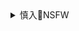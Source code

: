 <details><summary>慎入🔞NSFW</summary>

Not Safe For Work
![](https://upload.wikimedia.org/wikipedia/commons/thumb/d/d3/Biohazard_Symbol_Specification.png/210px-Biohazard_Symbol_Specification.png)

<details><summary><b>风险自理Use At Your Own Risk🈲</summary>

###

![]()
![]()
![]()

### YouMi尤蜜荟] Vol.239 妲己_Toxic - 性感蕾丝内衣+空姐制服诱惑
https://www.meitulu.com/item/16830.html
![](https://img.gzhuibei.com/images/img/16830/2.jpg)
![](https://img.gzhuibei.com/images/img/16830/3.jpg)
![]()

</details>
</details>
